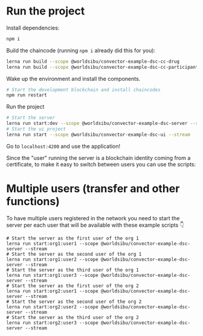 # Run the project

Install dependencies:
```bash
npm i
```

Build the chaincode (running `npm i` already did this for you):
```bash
lerna run build --scope @worldsibu/convector-example-dsc-cc-drug
lerna run build --scope @worldsibu/convector-example-dsc-cc-participant
```

Wake up the environment and install the components.

```bash
# Start the development blockchain and install chaincodes
npm run restart
```

Run the project

```bash
# Start the server
lerna run start:dev --scope @worldsibu/convector-example-dsc-server --stream
# Start the ui project
lerna run start --scope @worldsibu/convector-example-dsc-ui --stream
```

Go to `localhost:4200` and use the application!

Since the "user" running the server is a blockchain identity coming from a certificate, to make it easy to switch between users you can use the scripts:

# Multiple users (transfer and other functions)

To have multiple users registered in the network you need to start the server per each user that will be
available with these example scripts 👇

```
# Start the server as the first user of the org 1
lerna run start:org1:user1 --scope @worldsibu/convector-example-dsc-server --stream
# Start the server as the second user of the org 1
lerna run start:org1:user2 --scope @worldsibu/convector-example-dsc-server --stream
# Start the server as the third user of the org 1
lerna run start:org1:user3 --scope @worldsibu/convector-example-dsc-server --stream
# Start the server as the first user of the org 2
lerna run start:org2:user1 --scope @worldsibu/convector-example-dsc-server --stream
# Start the server as the second user of the org 2
lerna run start:org2:user2 --scope @worldsibu/convector-example-dsc-server --stream
# Start the server as the third user of the org 2
lerna run start:org2:user3 --scope @worldsibu/convector-example-dsc-server --stream
```

